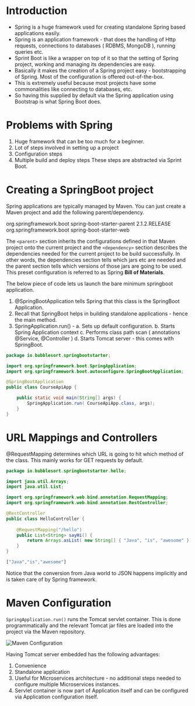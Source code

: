 # Introduction
- Spring is a huge framework used for creating standalone Spring based applications easily.
- Spring is an application framework - that does the handling of Http requests, connections to databases ( RDBMS, MongoDB ), running queries etc.
- Sprint Boot is like a wrapper on top of it so that the setting of Spring project, working and managing its dependencies are easy.
- Basically it makes the creation of a Spring project easy - bootstrapping of Spring. Most of the configuration is offered out-of-the-box.
- This is extremely useful because most projects have some commonalities like connecting to databases, etc.
- So having this supplied by default via the Spring application using Bootstrap is what Spring Boot does.

# Problems with Spring
1. Huge framework that can be too much for a beginner.
2. Lot of steps involved in setting up a project
3. Configuration steps
4. Multiple build and deploy steps
These steps are abstracted via Sprint Boot.

# Creating a SpringBoot project

Spring applications are typically managed by Maven. You can just create a Maven project and add the following parent/dependency.

  <parent>
	<groupId>org.springframework.boot</groupId>
	<artifactId>spring-boot-starter-parent</artifactId>
	<version>2.1.2.RELEASE</version>
	<relativePath/>
   </parent>

   <dependencies>
	<dependency>
	<groupId>org.springframework.boot</groupId>
	<artifactId>spring-boot-starter-web</artifactId>
	</dependency>
    </dependencies>

The `<parent>` section inherits the configurations defined in that Maven project onto the current project and the `<dependency>` section describes the dependencies needed for the current project to be build successfully. In other words, the dependencies section tells which jars etc are needed and the parent section tells which versions of those jars are going to be used. This preset configuration is referred to as Spring **Bill of Materials**.

The below piece of code lets us launch the bare minimum springboot application.
1. @SpringBootApplication tells Spring that this class is the SpringBoot Application.
2. Recall that SpringBoot helps in building standalone applications - hence the main method.
3. SpringApplication.run() - 
       a. Sets up default configuration.
       b. Starts Spring Application context
       c. Performs class path scan ( annotations @Service, @Controller )
       d. Starts Tomcat server - this comes with SpringBoot. 
 
```java
package io.bubblesort.springbootstarter;

import org.springframework.boot.SpringApplication;
import org.springframework.boot.autoconfigure.SpringBootApplication;

@SpringBootApplication
public class CourseApiApp {

	public static void main(String[] args) {
		SpringApplication.run( CourseApiApp.class, args);
	}
}
```

# URL Mappings and Controllers

@RequestMapping determines which URL is going to hit which method of the class. This mainly works for GET requests by default.

```java
package io.bubblesort.springbootstarter.hello;

import java.util.Arrays;
import java.util.List;

import org.springframework.web.bind.annotation.RequestMapping;
import org.springframework.web.bind.annotation.RestController;

@RestController
public class HelloController {
	
	@RequestMapping("/hello")
	public List<String> sayHi() {
		return Arrays.asList( new String[] { "Java", "is", "awesome" } );
	}
}
```

```javascript
["Java","is","awesome"]
```

Notice that the conversion from Java world to JSON happens implicitly and is taken care of by Spring framework.

# Maven Configuration

`SpringApplication.run()` runs the Tomcat servlet container. This is done programmatically and the relevant Tomcat jar files are loaded into the project via the Maven repository.

![Maven Configuration](spring-auto-configuration.png)

Having Tomcat server embedded has the following advantages:
1. Convenience
2. Standalone application
3. Useful for Microservices architecture - no additional steps needed to configure multiple Microservices instances.
4. Servlet container is now part of Application itself and can be configured via Application configuration itself.


